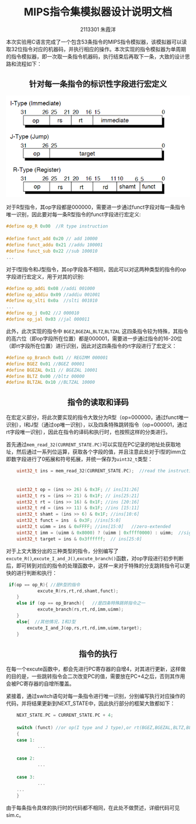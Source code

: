 # <center>MIPS指令集模拟器设计说明文档</center>

<center>2113301     朱霞洋</center>

本次实验用C语言完成了一个包含53条指令的MIPS指令模拟器，该模拟器可以读取32位指令对应的机器码，并执行相应的操作。本次实现的指令模拟器为单周期的指令模拟器，即一次取一条指令机器码，执行结束后再取下一条，大致的设计思路和流程如下：

## <center>针对每一条指令的标识性字段进行宏定义</center>

![Alt text](introduction/inst%20type.png#pic_center)


对于R型指令，其op字段都是000000，需要进一步通过funct字段对每一条指令唯一识别，因此要对每一条R型指令的funct字段进行宏定义:
```c
#define op_R 0x00  //R type instruction

#define funct_add 0x20 // add 10000
#define funct_addu 0x21 //addu 100001
#define funct_sub 0x22 //sub 100010
...
```

对于I型指令和J型指令，其op字段各不相同，因此可以对这两种类型的指令的op字段进行宏定义，用于对其的识别:

```c
#define op_addi 0x08 //addi 001000
#define op_addiu 0x09 //addiu 001001
#define op_slti 0x0a  //slti 001010
...
#define op_j 0x02 //J 000010
#define op_jal 0x03 //jal 000011
```

此外，此次实现的指令中 `BGEZ`,`BGEZAL`,`BLTZ`,`BLTZAL` 这四条指令较为特殊，其指令的高六位（即op字段所在位置）都是000001，需要进一步通过指令的16-20位（即rt字段所在位置）进行识别，因此对这四条指令的rt字段进行了宏定义：

```c
#define op_Branch 0x01 // REGIMM 000001
#define BGEZ 0x01 //BGEZ 00001
#define BGEZAL 0x11 // BGEZAL 10001
#define BLTZ 0x00 //bltz 00000
#define BLTZAL 0x10 //BLTZAL 10000
```



## <center>指令的读取和译码</center>


在宏定义部分，将此次要实现的指令大致分为R型（op=000000，通过funct唯一识别），I和J型（通过op唯一识别），以及四条特殊跳转指令（op=000001，通过rt字段唯一识别），因此在指令的译码和执行时，也按照这样的分类进行。

首先通过`mem_read_32(CURRENT_STATE.PC)`可以实现在PC记录的地址处获取地址，然后通过一系列位运算，获取各个字段的值，并且注意此处对于I型的imm立即数字段进行了0拓展和符号拓展，并统一保存为`uint32_t`类型：

```c
    uint32_t ins = mem_read_32(CURRENT_STATE.PC);  //read the instruction to be processed via PC register


    uint32_t op = (ins >> 26) & 0x3F; // ins[31:26]
    uint32_t rs = (ins >> 21) & 0x1F; // ins[25:21]
    uint32_t rt = (ins >> 16) & 0x1F; //ins [20:16]
    uint32_t rd = (ins >> 11) & 0x1F; //ins [15:11]
    uint32_t shamt = (ins >> 6) & 0x1F; //ins[10:6]
    uint32_t funct = ins  & 0x3F; //ins[5:0]
    uint32_t uimm = ins & 0xFFFF; //ins[15:0]   //zero-extended
    uint32_t imm = (uimm & 0x8000) ? (uimm | 0xffff0000) : uimm;  //sign-extended
    uint32_t target = ins & 0x3ffffff;  // ins[25:0]
```


对于上文大致分出的三种类型的指令，分别编写了`excute_R()`,`excute_I_and_J()`,`excute_branch()`函数，对op字段进行初步判断后，即可转到对应的指令的处理函数中，这样一来对于特殊的分支跳转指令可以更快的进行判断和执行：

```c
 if(op == op_R){ //是R型的指令
            excute_R(rs,rt,rd,shamt,funct);
    }
    else if (op == op_Branch){   //是四条特殊跳转指令之一
            excute_branch(rs,rt,rd,imm,uimm);
    }
    else{  //其他情况，I和J型
        excute_I_and_J(op,rs,rt,rd,imm,uimm,target);
    }
```

## <center>指令的执行</center>

在每一个excute函数中，都会先进行PC寄存器的自增4，对其进行更新，这样做的目的是，一些跳转指令会二次改变PC的值，需要放在PC+4之后，否则其作用会被PC寄存器的自增所覆盖。

紧接着，通过switch语句对每一条指令进行唯一识别，分别编写执行对应操作的代码，并将结果更新到NEXT_STATE中，因此执行部分的框架大致都如下：

```c
    NEXT_STATE.PC = CURRENT_STATE.PC + 4;

    switch (funct) //or op(I type and J type),or rt(BGEZ,BGEZAL,BLTZ,BLTZAL)
    {
    case 1: 
            ...

    case 2:
            ...

    case 3:
            ...
    ...
    }

```
由于每条指令具体的执行时的代码都不相同，在此处不做赘述，详细代码可见sim.c。








